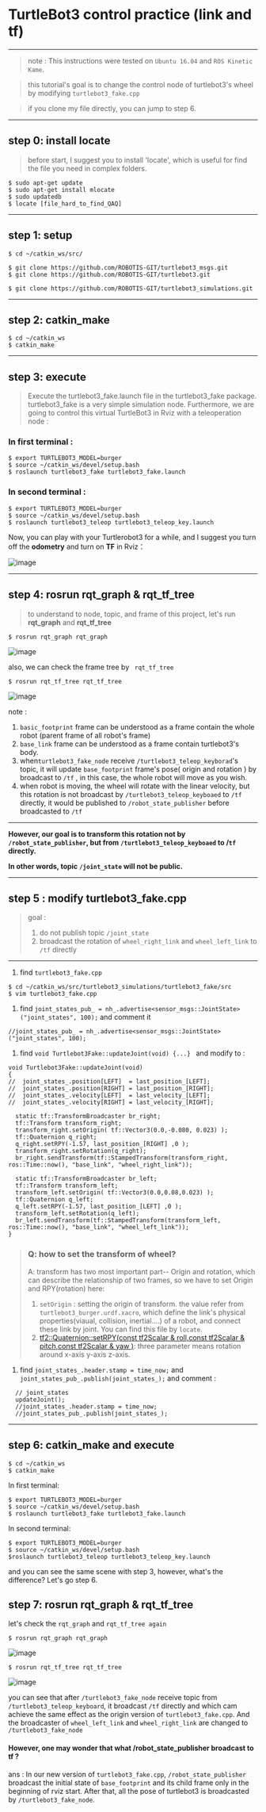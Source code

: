 # TurtleBot3 control practice (link and tf)

------

> note : This instructions were tested on `Ubuntu 16.04` and `ROS Kinetic Kame`.

> this tutorial's goal is to change the control node of turtlebot3's wheel by modifying `turtlebot3_fake.cpp`

> if you clone my file directly, you can jump to step 6.
------

## step 0: install locate

> before start, I suggest you to install 'locate', which is useful for find the file you need in complex folders.

```
$ sudo apt-get update
$ sudo apt-get install mlocate
$ sudo updatedb
$ locate [file_hard_to_find_QAQ]
```

------

## step 1: setup

```
$ cd ~/catkin_ws/src/
```

```
$ git clone https://github.com/ROBOTIS-GIT/turtlebot3_msgs.git
$ git clone https://github.com/ROBOTIS-GIT/turtlebot3.git
```

```
$ git clone https://github.com/ROBOTIS-GIT/turtlebot3_simulations.git
```

------

## step 2: catkin_make

```
$ cd ~/catkin_ws
$ catkin_make
```

------

## step 3: execute 

> Execute the turtlebot3_fake.launch file in the turtlebot3_fake package.  turtlebot3_fake is a very simple simulation node. Furthermore, we are going to control this virtual TurtleBot3 in Rviz with a teleoperation node :

### In first terminal :

```
$ export TURTLEBOT3_MODEL=burger
$ source ~/catkin_ws/devel/setup.bash
$ roslaunch turtlebot3_fake turtlebot3_fake.launch
```

### In second terminal :

```
$ export TURTLEBOT3_MODEL=burger
$ source ~/catkin_ws/devel/setup.bash
$ roslaunch turtlebot3_teleop turtlebot3_teleop_key.launch
```

Now, you can play with your Turtlerobot3 for a while, and I suggest you turn off the **odometry** and turn on **TF** in Rviz：

![image](https://github.com/Nano1201/InfoExchange/blob/master/nano/catkin_ws/image/turm_of_odom.PNG)  

------

## step 4: rosrun  rqt_graph & rqt_tf_tree

> to understand to node, topic, and frame of this project, let's run **rqt_graph** and **rqt_tf_tree**

```
$ rosrun rqt_graph rqt_graph
```

![image](https://github.com/Nano1201/InfoExchange/blob/master/nano/catkin_ws/image/rqt_0.PNG)

also, we can check the frame tree by ` rqt_tf_tree`

```
$ rosrun rqt_tf_tree rqt_tf_tree
```

![image](https://github.com/Nano1201/InfoExchange/blob/master/nano/catkin_ws/image/tf_tree_0.PNG)

note :

1. `basic_footprint` frame can be understood as a frame contain the whole robot (parent frame of all robot's frame)
2. `base_link` frame can be understood as a frame contain turtlebot3's body.
3. when`turtlebot3_fake_node` receive `/turtlebot3_teleop_keyborad`'s topic, it will update `base_footprint` frame's pose( origin and rotation ) by broadcast to `/tf` , in this case, the whole robot will move as you wish.
4. when robot is moving, the wheel will rotate with the linear velocity, but this rotation is not broadcast by `/turtlebot3_teleop_keyboaed` to `/tf` directly, it would be published to  `/robot_state_publisher` before broadcasted to `/tf`

------

**However, our goal is to transform this rotation not by `/robot_state_publisher`, but  from `/turtlebot3_teleop_keyboaed` to /`tf` directly.**

**In other words, topic `/joint_state` will not be public.**

------

## step 5 : modify turtlebot3_fake.cpp

> goal :
>
> 1. do not publish topic `/joint_state`
> 2. broadcast the rotation of `wheel_right_link` and `wheel_left_link` to `/tf` directly

------

1. find `turtlebot3_fake.cpp`

```
$ cd ~/catkin_ws/src/turtlebot3_simulations/turtlebot3_fake/src
$ vim turtlebot3_fake.cpp
```

1. find  `joint_states_pub_ = nh_.advertise<sensor_msgs::JointState>("joint_states", 100);` and comment it

```
//joint_states_pub_ = nh_.advertise<sensor_msgs::JointState>("joint_states", 100);
```

1. find `void Turtlebot3Fake::updateJoint(void) {...} ` and modify to :

```
void Turtlebot3Fake::updateJoint(void)
{
//  joint_states_.position[LEFT]  = last_position_[LEFT];
//  joint_states_.position[RIGHT] = last_position_[RIGHT];
//  joint_states_.velocity[LEFT]  = last_velocity_[LEFT];
//  joint_states_.velocity[RIGHT] = last_velocity_[RIGHT];

  static tf::TransformBroadcaster br_right;
  tf::Transform transform_right;
  transform_right.setOrigin( tf::Vector3(0.0,-0.080, 0.023) );
  tf::Quaternion q_right;
  q_right.setRPY(-1.57, last_position_[RIGHT] ,0 );
  transform_right.setRotation(q_right);
  br_right.sendTransform(tf::StampedTransform(transform_right, ros::Time::now(), "base_link", "wheel_right_link"));

  static tf::TransformBroadcaster br_left;
  tf::Transform transform_left;
  transform_left.setOrigin( tf::Vector3(0.0,0.08,0.023) );
  tf::Quaternion q_left;
  q_left.setRPY(-1.57, last_position_[LEFT] ,0 );
  transform_left.setRotation(q_left);
  br_left.sendTransform(tf::StampedTransform(transform_left, ros::Time::now(), "base_link", "wheel_left_link"));
}

```

> ### Q: how to set the transform of wheel?
>
> A: transform has two most important part-- Origin and rotation, which can describe the relationship of two frames, so we have to set Origin and RPY(rotation) here:
>
> 1. `setOrigin` :  setting the origin of transform. the value refer from `turtlebot3_burger.urdf.xacro`, which define the link's physical properties(viaual, collision, inertial....) of a robot, and connect these link by joint. You can find this file by `locate`.
> 2. [tf2::Quaternion::setRPY(const tf2Scalar &  roll,const tf2Scalar &  pitch,const tf2Scalar &  yaw )](http://docs.ros.org/jade/api/tf2/html/classtf2_1_1Quaternion.html#a2ffba08e3fb4c10f9d5cbd6fc43399de):  three parameter means rotation around x-axis y-axis z-axis.	 

1. find `joint_states_.header.stamp = time_now;` and ` joint_states_pub_.publish(joint_states_);` and comment :

```
  // joint_states
  updateJoint();
  //joint_states_.header.stamp = time_now;
  //joint_states_pub_.publish(joint_states_);
```



------

## step 6: catkin_make and execute

```
$ cd ~/catkin_ws
$ catkin_make
```

In first terminal:

```
$ export TURTLEBOT3_MODEL=burger
$ source ~/catkin_ws/devel/setup.bash
$ roslaunch turtlebot3_fake turtlebot3_fake.launch
```

In second terminal:

```
$ export TURTLEBOT3_MODEL=burger
$ source ~/catkin_ws/devel/setup.bash
$roslaunch turtlebot3_teleop turtlebot3_teleop_key.launch
```

and you can see the same scene with step 3, however, what's the difference?  Let's go step 6.

## step 7: rosrun  rqt_graph & rqt_tf_tree

let's check the `rqt_graph` and `rqt_tf_tree again`

```
$ rosrun rqt_graph rqt_graph
```

![image](https://github.com/Nano1201/InfoExchange/blob/master/nano/catkin_ws/image/rqt_1.PNG)

```
$ rosrun rqt_tf_tree rqt_tf_tree
```

![image](https://github.com/Nano1201/InfoExchange/blob/master/nano/catkin_ws/image/tf_tree_1.PNG)

  you can see that after `/turtlebot3_fake_node` receive topic from `/turtlebot3_teleop_keyboard`, it broadcast `/tf` directly and which cam achieve the same effect as the origin version of `turtlebot3_fake.cpp`.  And the broadcaster of `wheel_left_link` and `wheel_right_link` are changed to `/turtlebot3_fake_node`

#### However, one may wonder that what /robot_state_publisher broadcast to tf ?

ans :   In our new version of `turtlebot3_fake.cpp`, `/robot_state_publisher` broadcast the initial state of `base_footprint` and its child frame only in the beginning of rviz start. After that, all the pose of turtlebot3 is broadcasted by  `/turtlebot3_fake_node`.
